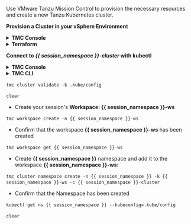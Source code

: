 

Use VMware Tanzu Mission Control to provision the necessary resources and create a new Tanzu Kubernetes cluster.

**Provision a Cluster in your vSphere Environment**

<details>
<summary><b>TMC Console</b></summary>
<p>

1. In the left navigation pane of the Tanzu Mission Control console, click **Clusters**.
2. On the Clusters page, click **Create Cluster**.
3. Click to select your management cluster in which to create the new workload cluster, and then click **Continue to Create Cluster**.
4. On the Create cluster page, select the provisioner/vSphere Namespace in which you want to create the cluster.
5. Enter the name, group, and other details for the cluster.

    a.Enter a name for the cluster `{{ session_namespace }}-cluster`{{copy}}.

    b.Cluster names must be unique within an organization.

    c. Select the cluster group: **{{ session_namespace }}-cg** to which you want to attach your cluster .

    d. You can optionally enter a description and apply labels.

    e. Click Next.

6. Select your configuration options.

    a. Select the Kubernetes version to use for the cluster.
    The latest supported version is preselected for you.
    
    b. You can optionally define an alternative CIDR for the pod and service.

    The Pod CIDR and Service CIDR cannot be change after the cluster is created.

    c. You can optionally specify a proxy configuration to use for this cluster.

    >**Note:**
    When provisioning a cluster in vSphere with Tanzu using a proxy, make sure the proxy configuration object includes the CIDRs for pod, ingress, and egress from the workload network of the Supervisor Cluster in the No proxy list.

    d. You can optionally select the default storage class for the cluster and allowed storage classes.
    The list of storage classes that you can choose from is taken from your vSphere namespace.

    e. Click Next.

7. Select the type of cluster you want to create.
The primary difference between the two is that the highly available cluster is deployed with multiple control plane nodes.

    a. Choose the cluster type **Single node**.

    b. You can optionally select a different instance type for the cluster's control plane node and its storage class. Chose **best-effort-small**

    c. You can optionally additional storage volumes for your control plane.

    To configure additional volumes, click Add Volume and then specify the name, mount path, and capacity for the volume. To add another, click Add Volume again.

    d. Click Next.

8. You can optionally define the default node pool and create additional node pools for your cluster.

    a. Specify the number of worker nodes to provision. Set the number of your worker nodes to **2**

    b. Select the instance type for workload clusters. Chose **best-effort-large**

    c. Select the storage class.

    d. To configure additional storage volumes for your node pool, click Add Volume.

    e. To provide labels for the nodes and cloud, enter the label and then click Add Label.

9. When you ready to provision the new cluster, click Create Cluster.

On Tanzu Mission Control console, wait until the creation of your cluster is complete, and then the cluster **{{ session_namespace }}-cluster** state changes to **Healthy**

![](images/tmc-attach.png)
</p> 
</details>

<details>
<summary><b>Terraform</b></summary>
<p>

1. Set your TMC API Token and terraform variable as environment variables 

```terminal:input
text: export VMW_CLOUD_API_TOKEN=
endl: false
```

```execute-1
export TF_VAR_session_name=$SESSION_NAME
```

2. Update the `main.tf` file with your `provisioner_name` and `storage_class` name 

```editor:open-file
file: ~/terraform/main.tf
```

3. Execute terraform init

```execute-1
cd terraform && terraform init
```

4. Run terraform apply to provision your TKC Cluster using terraform

```execute-1
terraform apply -auto-approve
```

</p> 
</details>
<p>
</p>

<b>Connect to *{{ session_namespace }}-cluster* with kubectl</b>

<details>
<summary><b>TMC Console</b></summary>
<p>

1. In the left navigation pane of the Tanzu Mission Control console, click Clusters.
2. On the Clusters page, click ***{{ session_namespace }}-cluster***.
3. On the cluster detail page, in the upper right corner, click Access this cluster.
![](./images/cluster-access-1.png)
4. In the resulting popup modal, click Download KUBECONFIG file. and save the downloaded YAML file in a location that is accessible to kubectl (for example, in `~/.kube/config` or in a location specified in the KUBECONFIG environment variable).
![](./images/cluster-access-2.png)
</p> 
</details>



<details>
<summary><b>TMC CLI</b></summary>
<p>

1. Change your current directory to your Home directory

```execute-1
cd
```

2. Download your KUBECONFIG file 

```execute-1
cp .kube/config .kube/eduk8s
tmc cluster auth kubeconfig get {{ session_namespace }}-cluster > .kube/config 
```

3. Let's have a look on the downloaded KUBECONFIG

```editor:open-file
file: .kube/config 
```
</p> 
</details>

<p>
</p>

```execute-1
tmc cluster validate -k .kube/config
```

```execute-all
clear
```

* Create your session's **Workspace: {{ session_namespace }}-ws**

```execute-1
tmc workspace create -n {{ session_namespace }}-ws
```

* Confirm that the workspace **{{ session_namespace }}-ws** has been created    

```execute-1
tmc workspace get {{ session_namespace }}-ws 
```

* Create **{{ session_namespace }}** namespace and add it to the workspace **{{ session_namespace }}-ws**:

```execute-1
tmc cluster namespace create -n {{ session_namespace }} -k {{ session_namespace }}-ws -c {{ session_namespace }}-cluster
```

* Confirm that the Namespace has been created

```execute-1
kubectl get ns {{ session_namespace }} --kubeconfig=.kube/config
```
```execute-all
clear
```
